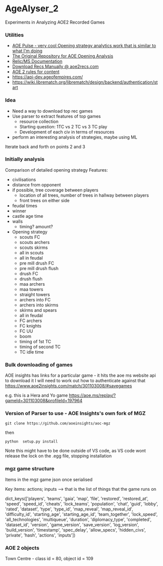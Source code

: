# AgeAlyser_2
Experiments in Analyzing AOE2 Recorded Games

### Utilities
- [AOE Pulse - very cool Opening strategy analytics work that is similar to what I'm doing](https://www.aoepulse.com/home)
- [The Original Repository for AOE Opening Analysis](https://github.com/dj0wns/AoE_Rec_Opening_Analysis/tree/main)
- [Relic/MS Documentation](https://wiki.librematch.org/librematch/data_sources/start)
- [Download Recs Manually @ aoe2recs.com](https://aoe2recs.com/)
- [AOE 2 rules for content](https://www.xbox.com/en-GB/developers/rules)
- https://api-dev.ageofempires.com/
- https://wiki.librematch.org/librematch/design/backend/authentication/start


### Idea
- Need a way to download top rec games
- Use parser to extract features of top games
    - resource collection
    - Starting question: 1TC vs 2 TC vs 3 TC play
    - Development of each civ in terms of resources
- perform an interesting analysis of strategies, maybe using ML

Iterate back and forth on points 2 and 3

### Initially analysis
Comparison of detailed opening strategy
Features:
- civilisations
- distance from opponent
- if possible, tree coverage between players
    - location of all trees, number of trees in hallway between players
    - front trees on either side
- feudal times
- winner
- castle age time
- walls
    - timing? amount?
- Opening strategy
    - scouts FC
    - scouts archers
    - scouts skirms
    - all in scouts
    - all in feudal
    - pre mill drush FC
    - pre mill drush flush
    - drush FC
    - drush flush
    - maa archers
    - maa towers
    - straight towers
    - archers into FC
    - archers into skirms
    - skirms and spears
    - all in feudal
    - FC archers
    - FC knights
    - FC UU
    - boom
    - timing of 1st TC
    - timing of second TC
    - TC idle time


### Bulk downloading of games
AOE insights has links for a particular game - it hits the aoe ms website api to download it
I will need to work out how to authenticate against that
https://www.aoe2insights.com/match/301103008/#savegames

e.g. this is a Hera and Yo game
https://aoe.ms/replay/?gameId=301103008&profileId=197964


### Version of Parser to use - AOE Insights's own fork of MGZ
```
git clone https://github.com/aoeinsights/aoc-mgz
```
then 
```
python  setup.py install
```
Note this might have to be done outside of VS code, as VS code wont release the lock on the .egg file, stopping installation


### mgz game structure
Items in the mgz game json once serialised

Key items: actions; inputs --> that is the list of things that the game runs on

dict_keys(['players', 'teams', 'gaia', 'map', 'file', 'restored', 'restored_at', 'speed', 'speed_id', 'cheats', 'lock_teams', 'population', 'chat', 'guid', 'lobby', 'rated', 'dataset', 'type', 'type_id', 'map_reveal', 'map_reveal_id', 'difficulty_id', 'starting_age', 'starting_age_id', 'team_together', 'lock_speed', 'all_technologies', 'multiqueue', 'duration', 'diplomacy_type', 'completed', 'dataset_id', 'version', 'game_version', 'save_version', 'log_version', 'build_version', 'timestamp', 'spec_delay', 'allow_specs', 'hidden_civs', 'private', 'hash', 'actions', 'inputs'])


### AOE 2 objects
Town Centre - class id = 80, object id = 109